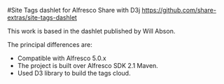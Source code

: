 #Site Tags dashlet for Alfresco Share with D3j https://github.com/share-extras/site-tags-dashlet

This work is based in the dashlet published by Will Abson.

The principal differences are:
- Compatible with Alfresco 5.0.x
- The project is built over Alfresco SDK 2.1 Maven.
- Used D3 library to build the tags cloud.


